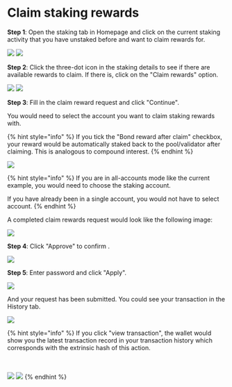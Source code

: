 # Claim staking rewards

**Step 1**: Open the staking tab in Homepage and click on the current staking activity that you have unstaked before and want to claim rewards for.

![](<../../.gitbook/assets/image (11) (1).png>) ![](<../../.gitbook/assets/image (10) (1).png>)

**Step 2**: Click the three-dot icon in the staking details to see if there are available rewards to claim. If there is, click on the "Claim rewards" option.

![](<../../.gitbook/assets/image (4) (2).png>) ![](<../../.gitbook/assets/image (8) (6).png>)

**Step 3**: Fill in the claim reward request and click "Continue".&#x20;



You would need to select the account you want to claim staking rewards with.&#x20;

{% hint style="info" %}
If you tick the "Bond reward after claim" checkbox, your reward would be automatically staked back to the pool/validator after claiming. This is analogous to compound interest.&#x20;
{% endhint %}

![](<../../.gitbook/assets/image (15) (5).png>)

{% hint style="info" %}
If you are in all-accounts mode like the current example, you would need to choose the staking account.&#x20;

If you have already been in a single account, you would not have to select account.
{% endhint %}

A completed claim rewards request would look like the following image:

![](<../../.gitbook/assets/image (12) (4).png>)

**Step 4**: Click "Approve" to confirm .

![](<../../.gitbook/assets/image (269).png>)

**Step 5**: Enter password and click "Apply".

![](<../../.gitbook/assets/image (7).png>)

And your request has been submitted. You could see your transaction in the History tab.

![](<../../.gitbook/assets/image (5) (1).png>)

{% hint style="info" %}
If you click "view transaction", the wallet would show you the latest transaction record in your transaction history which corresponds with the extrinsic hash of this action.

\
\
![](<../../.gitbook/assets/image (16) (1) (3).png>) ![](<../../.gitbook/assets/image (9).png>)
{% endhint %}

